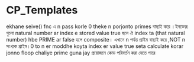 # CP_Templates
ekhane seive() fnc এ n pass korle 0 theke n porjonto primes বাছাই করে ।ইনডেক্স গুলো natural number ar index e stored value true হলে ঐ index ta (that natural number) hbe PRIME ar false হলে composite। এখানে n পর্যন্ত প্রাইম বাছাই করে ,NOT n সংখ্যক প্রাইম।0 to n er moddhe koyta index er value true seta calculate korar jonno floop chaliye prime guna jay
প্রয়োজনে কোড পরিবর্তন করা যেতে পারে
